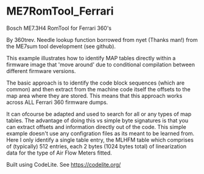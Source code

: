 # ME7RomTool_Ferrari
   Bosch ME7.3H4 RomTool for Ferrari 360's 

   By 360trev. Needle lookup function borrowed from nyet (Thanks man!) from
   the ME7sum tool development (see github).
     
   This example illustrates how to identify MAP tables directly within a 
   firmware image that 'move around' due to conditional compilation between
   different firmware versions. 
   
   The basic approach is to identify the code block sequences (which are common) 
   and then extract from the machine code itself the offsets to the map area where 
   they are stored. This means that this approach works across ALL Ferrari 360 
   firmware dumps. 
   
   It can ofcourse be adapted and used to search for all or any types of map tables. 
   The advantage of doing this vs simple byte signatures is that you can extract 
   offsets and information directly out of the code. This simple example doesn't use 
   any configration files as its meant to be learned from. Here I only identify a single 
   table entry, the MLHFM table which comprises of (typically) 512 entries, each 2
   bytes (1024 bytes total) of linearization data for the type of Air Flow 
   Meters fitted.

   Built using CodeLite.
   See https://codelite.org/
